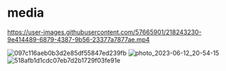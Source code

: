 # media

https://user-images.githubusercontent.com/57665901/218243230-9e414489-6879-4387-9b56-23377a7877ae.mp4

![097c116aeb0b3d2e85df55847ed239fb](https://user-images.githubusercontent.com/57665901/222921009-3c0d8fd4-3a1d-44bf-b3b2-dd502b779d1e.jpg)
![photo_2023-06-12_20-54-15](https://github.com/miirsery/media/assets/57665901/f8647b49-7dda-4eaf-a868-1e6caf3096b0)
![518afb1d1cdc07eb7d2b1729f03fe91e](https://github.com/miirsery/media/assets/57665901/8dfc942c-8f99-4e85-bc4d-a38d8a7b1c6e)

